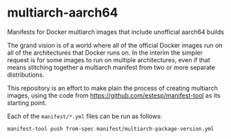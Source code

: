# multiarch-aarch64
Manifests for Docker multiarch images that include unofficial aarch64 builds

The grand vision is of a world where all of the official Docker
images run on all of the architectures that Docker runs on. In
the interim the simpler request is for some images to run on
multiple architectures, even if that means stitching together
a multiarch manifest from two or more separate distributions.

This repository is an effort to make plain the process of
creating multiarch images, using the code from 
https://github.com/estesp/manifest-tool as its starting
point.

Each of the `manifest/*.yml` files can be run as follows:

```
manifest-tool push from-spec manifest/multiarch-package-version.yml
```
